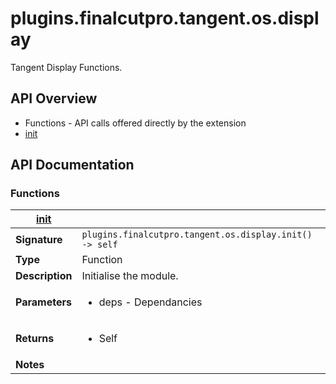 # plugins.finalcutpro.tangent.os.display

Tangent Display Functions.

## API Overview
* Functions - API calls offered directly by the extension
 * [init](#init)

## API Documentation

### Functions

| [init](#init)         |                                                                                     |
| --------------------------------------------|-------------------------------------------------------------------------------------|
| **Signature**                               | `plugins.finalcutpro.tangent.os.display.init() -> self`                                                                    |
| **Type**                                    | Function                                                                     |
| **Description**                             | Initialise the module.                                                                     |
| **Parameters**                              | <ul><li>deps - Dependancies</li></ul> |
| **Returns**                                 | <ul><li>Self</li></ul>          |
| **Notes**                                   | <ul></ul>                |

